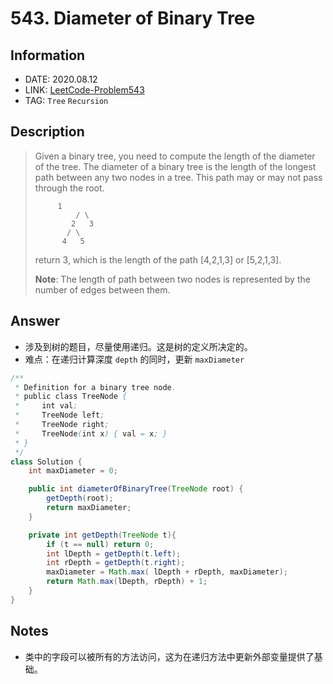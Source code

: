 # 543. Diameter of Binary Tree

## Information

- DATE: 2020.08.12
- LINK: [LeetCode-Problem543](https://leetcode-cn.com/problems/diameter-of-binary-tree/)
- TAG: `Tree` `Recursion` 

## Description

> Given a binary tree, you need to compute the length of the diameter of the tree. The diameter of a binary tree is the length of the longest path between any two nodes in a tree. This path may or may not pass through the root.
>
> ```
>  	   1
>          / \
>         2   3
>        / \     
>       4   5    
> ```
>
> return 3, which is the length of the path [4,2,1,3] or [5,2,1,3].
>
> **Note**: The length of path between two nodes is represented by the number of edges between them.

## Answer

- 涉及到树的题目，尽量使用递归。这是树的定义所决定的。
- 难点：在递归计算深度 `depth` 的同时，更新 `maxDiameter` 

```java
/**
 * Definition for a binary tree node.
 * public class TreeNode {
 *     int val;
 *     TreeNode left;
 *     TreeNode right;
 *     TreeNode(int x) { val = x; }
 * }
 */
class Solution {
    int maxDiameter = 0;

    public int diameterOfBinaryTree(TreeNode root) {
        getDepth(root); 
        return maxDiameter;
    }

    private int getDepth(TreeNode t){
        if (t == null) return 0;
        int lDepth = getDepth(t.left);
        int rDepth = getDepth(t.right);
        maxDiameter = Math.max( lDepth + rDepth, maxDiameter);
        return Math.max(lDepth, rDepth) + 1;
    }
}
```

## Notes

- 类中的字段可以被所有的方法访问，这为在递归方法中更新外部变量提供了基础。